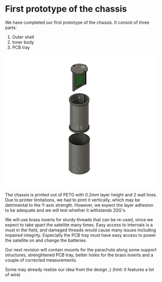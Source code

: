 # First prototype of the chassis

We have completed our first prototype of the chassis. It consist of three parts:
1. Outer shell
2. Inner body
3. PCB tray

<img src="/pictures/cansat_210225.png" width="500">

The chassis is printed out of PETG with 0.2mm layer height and 2 wall lines. Due to printer limitations, we had to print it vertically, which may be detrimental to the Y-axis strength. However, we expect the layer adhesion to be adequate and we will test whether it withstands 20G's.

We will use brass inserts for sturdy threads that can be re-used, since we expect to take apart the satellite many times. Easy access to internals is a must in the field, and damaged threads would cause many issues including impaired integrity. Especially the PCB tray must have easy access to power the satellite on and change the batteries.

Our next revision will contain mounts for the parachute along some support structures, strenghtened PCB tray, better holes for the brass inserts and a couple of corrected measurements.

Some may already realize our idea from the design ;) (hint: it features a lot of wire)
